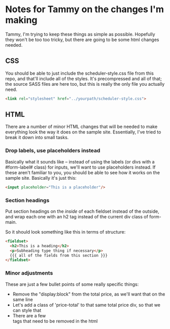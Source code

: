 # Notes for Tammy on the changes I'm making
Tammy, I'm trying to keep these things as simple as possible. Hopefully they won't be too too tricky, but there are going to be some html changes needed.

## CSS
You should be able to just include the scheduler-style.css file from this repo, and that'll include all of the styles. It's precompressed and all of that; the source SASS files are here too, but this is really the only file you actually need.

```html
<link rel="stylesheet" href="../yourpath/scheduler-style.css">
```

## HTML

There are a number of minor HTML changes that will be needed to make everything look the way it does on the sample site. Essentially, I've tried to break it down into small tasks.

### Drop labels, use placeholders instead

Basically what it sounds like – instead of using the labels (or divs with a #form-label# class) for inputs, we'll want to use placeholders instead. If these aren't familiar to you, you should be able to see how it works on the sample site. Basically it's just this:

```html
<input placeholder="This is a placeholder"/>
```
### Section headings

Put section headings on the _inside_ of each fieldset instead of the outside, and wrap each one with an h2 tag instead of the current div class of form-main.

So it should look something like this in terms of structure:

```html
<fieldset>
  <h2>This is a heading</h2>
  <p>Subheading type thing if necessary</p>
  {{{ all of the fields from this section }}}
</fieldset>
```

### Minor adjustments

These are just a few bullet points of some really specific things:
- Remove the "display:block" from the total price, as we'll want that on the same line
- Let's add a class of 'price-total' to that same total price div, so that we can style that
- There are a few <br> tags that need to be removed in the html

